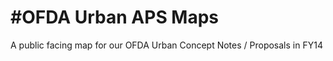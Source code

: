 #OFDA Urban APS Maps
====================

A public facing map for our OFDA Urban Concept Notes / Proposals in FY14